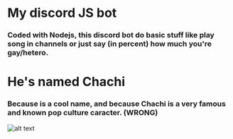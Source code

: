 # My discord JS bot
### Coded with Nodejs, this discord bot do basic stuff like play song in channels or just say (in percent) how much you're gay/hetero.

# He's named Chachi
### Because is a cool name, and because Chachi is a very famous and known pop culture caracter. (WRONG)
![alt text](https://github.com/ArthurSenpaii/discord-bot/blob/master/Chachi/media/chachi.png?raw=true)
